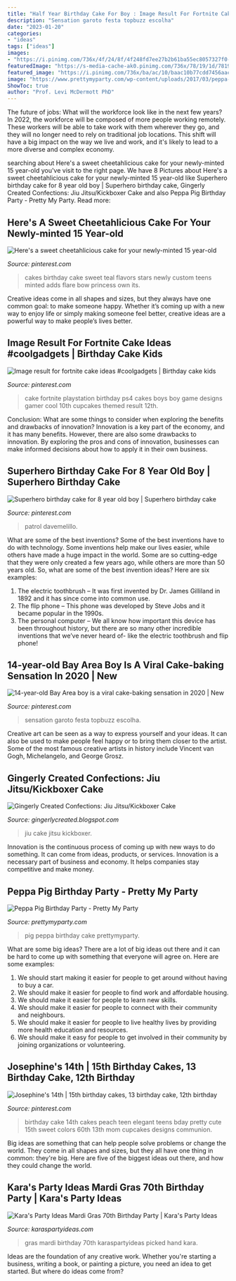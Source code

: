 ```yaml
---
title: "Half Year Birthday Cake For Boy : Image Result For Fortnite Cake Ideas #coolgadgets"
description: "Sensation garoto festa topbuzz escolha"
date: "2023-01-20"
categories:
- "ideas"
tags: ["ideas"]
images:
- "https://i.pinimg.com/736x/4f/24/8f/4f248fd7ee27b2b61ba55ec8057327f0--th-birthday-cake-ideas-cake-birthday-teen.jpg"
featuredImage: "https://s-media-cache-ak0.pinimg.com/736x/78/19/1d/78191d70a21a157823503a4b550a0c4e.jpg"
featured_image: "https://i.pinimg.com/736x/ba/ac/10/baac10b77cdd7456aac3e7de4ae957f3.jpg"
image: "https://www.prettymyparty.com/wp-content/uploads/2017/03/peppa-pig-cake.jpg"
ShowToc: true
author: "Prof. Levi McDermott PhD"
---
```



The future of jobs: What will the workforce look like in the next few years?
In 2022, the workforce will be composed of more people working remotely. These workers will be able to take work with them wherever they go, and they will no longer need to rely on traditional job locations. This shift will have a big impact on the way we live and work, and it's likely to lead to a more diverse and complex economy.

	

		
searching about Here&#039;s a sweet cheetahlicious cake for your newly-minted 15 year-old you've visit to the right page. We have 8 Pictures about Here&#039;s a sweet cheetahlicious cake for your newly-minted 15 year-old like Superhero birthday cake for 8 year old boy | Superhero birthday cake, Gingerly Created Confections: Jiu Jitsu/Kickboxer Cake and also Peppa Pig Birthday Party - Pretty My Party. Read more:
		
    
## Here&#039;s A Sweet Cheetahlicious Cake For Your Newly-minted 15 Year-old

<img loading=lazy src="https://s-media-cache-ak0.pinimg.com/736x/78/19/1d/78191d70a21a157823503a4b550a0c4e.jpg" onerror="this.onerror=null;this.src='https://tse4.mm.bing.net/th?id=OIP.PQkGe1rFc5J6A3H8Y7KxXAHaJ4&amp;pid=15.1';" alt="Here&#039;s a sweet cheetahlicious cake for your newly-minted 15 year-old">

_Source: pinterest.com_

>cakes birthday cake sweet teal flavors stars newly custom teens minted adds flare bow princess own its. 

	

Creative ideas come in all shapes and sizes, but they always have one common goal: to make someone happy. Whether it’s coming up with a new way to enjoy life or simply making someone feel better, creative ideas are a powerful way to make people’s lives better.

    
## Image Result For Fortnite Cake Ideas #coolgadgets | Birthday Cake Kids

<img loading=lazy src="https://i.pinimg.com/736x/df/1f/ac/df1faccf504dc871d507300db39e6cec.jpg" onerror="this.onerror=null;this.src='https://tse2.mm.bing.net/th?id=OIP.51riVJUAYSrkjqKqfgOh7gHaJQ&amp;pid=15.1';" alt="Image result for fortnite cake ideas #coolgadgets | Birthday cake kids">

_Source: pinterest.com_

>cake fortnite playstation birthday ps4 cakes boys boy game designs gamer cool 10th cupcakes themed result 12th. 

	

Conclusion: What are some things to consider when exploring the benefits and drawbacks of innovation?
Innovation is a key part of the economy, and it has many benefits. However, there are also some drawbacks to innovation. By exploring the pros and cons of innovation, businesses can make informed decisions about how to apply it in their own business.

    
## Superhero Birthday Cake For 8 Year Old Boy | Superhero Birthday Cake

<img loading=lazy src="https://i.pinimg.com/736x/ba/ac/10/baac10b77cdd7456aac3e7de4ae957f3.jpg" onerror="this.onerror=null;this.src='https://tse3.mm.bing.net/th?id=OIP.FgyXsIBFl_XKNVVfWnppHwHaJ3&amp;pid=15.1';" alt="Superhero birthday cake for 8 year old boy | Superhero birthday cake">

_Source: pinterest.com_

>patrol davemelillo. 

	

What are some of the best inventions?
Some of the best inventions have to do with technology. Some inventions help make our lives easier, while others have made a huge impact in the world. Some are so cutting-edge that they were only created a few years ago, while others are more than 50 years old. So, what are some of the best invention ideas? Here are six examples: 
1) The electric toothbrush – It was first invented by Dr. James Gilliland in 1892 and it has since come into common use.
2) The flip phone – This phone was developed by Steve Jobs and it became popular in the 1990s.
3) The personal computer – We all know how important this device has been throughout history, but there are so many other incredible inventions that we’ve never heard of- like the electric toothbrush and flip phone!

    
## 14-year-old Bay Area Boy Is A Viral Cake-baking Sensation In 2020 | New

<img loading=lazy src="https://i.pinimg.com/736x/d1/ad/8c/d1ad8cbf278a474bfc517d24742a310b.jpg" onerror="this.onerror=null;this.src='https://tse2.mm.bing.net/th?id=OIP.ms4FqS4nUekikOudSc9y6AHaJJ&amp;pid=15.1';" alt="14-year-old Bay Area boy is a viral cake-baking sensation in 2020 | New">

_Source: pinterest.com_

>sensation garoto festa topbuzz escolha. 

	

Creative art can be seen as a way to express yourself and your ideas. It can also be used to make people feel happy or to bring them closer to the artist. Some of the most famous creative artists in history include Vincent van Gogh, Michelangelo, and George Grosz.

    
## Gingerly Created Confections: Jiu Jitsu/Kickboxer Cake

<img loading=lazy src="http://3.bp.blogspot.com/-8gQex8ZiV9o/Tu4t1e9U4pI/AAAAAAAAAh0/g-y5h6UjkI0/s1600/2011_12_18_12_15.jpg" onerror="this.onerror=null;this.src='https://tse2.mm.bing.net/th?id=OIP.R-tR-59tHmucYyEW7VXVIwHaJ6&amp;pid=15.1';" alt="Gingerly Created Confections: Jiu Jitsu/Kickboxer Cake">

_Source: gingerlycreated.blogspot.com_

>jiu cake jitsu kickboxer. 

	

Innovation is the continuous process of coming up with new ways to do something. It can come from ideas, products, or services. Innovation is a necessary part of business and economy. It helps companies stay competitive and make money.

    
## Peppa Pig Birthday Party - Pretty My Party

<img loading=lazy src="https://www.prettymyparty.com/wp-content/uploads/2017/03/peppa-pig-cake.jpg" onerror="this.onerror=null;this.src='https://tse4.mm.bing.net/th?id=OIP.N5H_o6-aYjloLp644pAxZgHaJ4&amp;pid=15.1';" alt="Peppa Pig Birthday Party - Pretty My Party">

_Source: prettymyparty.com_

>pig peppa birthday cake prettymyparty. 

	

What are some big ideas?
There are a lot of big ideas out there and it can be hard to come up with something that everyone will agree on. Here are some examples:
1. We should start making it easier for people to get around without having to buy a car.
2. We should make it easier for people to find work and affordable housing.
3. We should make it easier for people to learn new skills.
4. We should make it easier for people to connect with their community and neighbours.
5. We should make it easier for people to live healthy lives by providing more health education and resources.
6. We should make it easy for people to get involved in their community by joining organizations or volunteering.

    
## Josephine&#039;s 14th | 15th Birthday Cakes, 13 Birthday Cake, 12th Birthday

<img loading=lazy src="https://i.pinimg.com/736x/4f/24/8f/4f248fd7ee27b2b61ba55ec8057327f0--th-birthday-cake-ideas-cake-birthday-teen.jpg" onerror="this.onerror=null;this.src='https://tse4.mm.bing.net/th?id=OIP.nnle0m3ltC4yrXd8tSzmwAAAAA&amp;pid=15.1';" alt="Josephine&#039;s 14th | 15th birthday cakes, 13 birthday cake, 12th birthday">

_Source: pinterest.com_

>birthday cake 14th cakes peach teen elegant teens bday pretty cute 15th sweet colors 60th 13th mom cupcakes designs communion. 

	

Big ideas are something that can help people solve problems or change the world. They come in all shapes and sizes, but they all have one thing in common: they're big. Here are five of the biggest ideas out there, and how they could change the world.

    
## Kara&#039;s Party Ideas Mardi Gras 70th Birthday Party | Kara&#039;s Party Ideas

<img loading=lazy src="http://karaspartyideas.com/wp-content/uploads/2018/05/Mardi-Gras-70th-Birthday-Party-via-Karas-Party-Ideas-KarasPartyIdeas.com3_.jpg" onerror="this.onerror=null;this.src='https://tse3.mm.bing.net/th?id=OIP.8cjIPDYUGogqChtwmf5KrAHaLH&amp;pid=15.1';" alt="Kara&#039;s Party Ideas Mardi Gras 70th Birthday Party | Kara&#039;s Party Ideas">

_Source: karaspartyideas.com_

>gras mardi birthday 70th karaspartyideas picked hand kara. 

	

Ideas are the foundation of any creative work. Whether you're starting a business, writing a book, or painting a picture, you need an idea to get started. But where do ideas come from?

